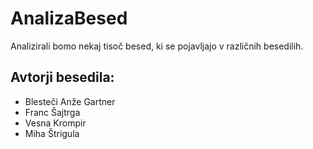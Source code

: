 # AnalizaBesed

Analizirali bomo nekaj tisoč besed, ki se pojavljajo v različnih besedilih.
## Avtorji besedila:
- Blesteči Anže Gartner
- Franc Šajtrga
- Vesna Krompir
- Miha Štrigula
